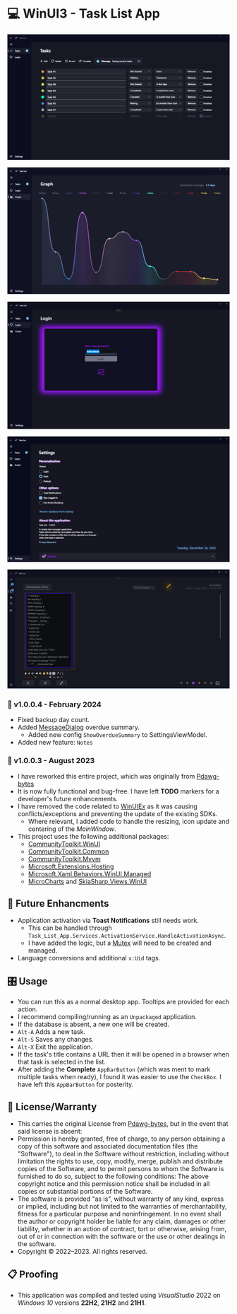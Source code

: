 # 💻 WinUI3 - Task List App

![Example Picture](./ScreenShot.png)

![Example Picture](./ScreenShot2.png)

![Example Picture](./ScreenShot3.png)

![Example Picture](./ScreenShot4.png)

![Example Picture](./ScreenShot5.png)

### 📝 v1.0.0.4 - February 2024

* Fixed backup day count.
* Added [MessageDialog](https://learn.microsoft.com/en-us/uwp/api/windows.ui.popups.messagedialog?view=winrt-22621) overdue summary.
    - Added new config `ShowOverdueSummary` to SettingsViewModel.
* Added new feature: `Notes`

### 📝 v1.0.0.3 - August 2023

* I have reworked this entire project, which was originally from [Pdawg-bytes](https://github.com/Pdawg-bytes/WinUI3-TaskList)
* It is now fully functional and bug-free. I have left **TODO** markers for a developer's future enhancements.
* I have removed the code related to [WinUIEx](https://github.com/dotMorten/WinUIEx) as it was causing conflicts/exceptions and preventing the update of the existing SDKs.
    - Where relevant, I added code to handle the resizing, icon update and centering of the *MainWindow*.
* This project uses the following additional packages:
    - [CommunityToolkit.WinUI](https://github.com/CommunityToolkit/WindowsCommunityToolkit)
    - [CommunityToolkit.Common](https://learn.microsoft.com/en-us/dotnet/api/communitytoolkit.common?view=win-comm-toolkit-dotnet-7.0&viewFallbackFrom=win-comm-toolkit-dotnet-6.1)
    - [CommunityToolkit.Mvvm](https://learn.microsoft.com/en-us/dotnet/communitytoolkit/mvvm/)
    - [Microsoft.Extensions.Hosting](https://www.nuget.org/packages/Microsoft.Extensions.Hosting)
    - [Microsoft.Xaml.Behaviors.WinUI.Managed](https://www.nuget.org/packages/Microsoft.Xaml.Behaviors.WinUI.Managed)
    - [MicroCharts](https://www.nuget.org/packages/microcharts) and [SkiaSharp.Views.WinUI](https://www.nuget.org/packages/SkiaSharp.Views.WinUI)

## 🚀 Future Enhancments
* Application activation via **Toast Notifications** still needs work.
  - This can be handled through `Task_List_App.Services.ActivationService.HandleActivationAsync`.
  - I have added the logic, but a [Mutex](https://learn.microsoft.com/en-us/dotnet/api/system.threading.mutex?view=net-6.0) will need to be created and managed.
* Language conversions and additional `x:Uid` tags.

## 🎛️ Usage
* You can run this as a normal desktop app. Tooltips are provided for each action.
* I recommend compiling/running as an `Unpackaged` application.
* If the database is absent, a new one will be created.
* `Alt-A` Adds a new task.
* `Alt-S` Saves any changes.
* `Alt-X` Exit the application.
* If the task's title contains a URL then it will be opened in a browser when that task is selected in the list.
* After adding the **Complete** `AppBarButton` (which was ment to mark multiple tasks when ready), I found it was easier to use the `CheckBox`. I have left this `AppBarButton` for posterity.

## 🧾 License/Warranty
* This carries the original License from [Pdawg-bytes](https://github.com/Pdawg-bytes/WinUI3-TaskList), but in the event that said license is absent:
* Permission is hereby granted, free of charge, to any person obtaining a copy of this software and associated documentation files (the "Software"), to deal in the Software without restriction, including without limitation the rights to use, copy, modify, merge, publish and distribute copies of the Software, and to permit persons to whom the Software is furnished to do so, subject to the following conditions: The above copyright notice and this permission notice shall be included in all copies or substantial portions of the Software.
* The software is provided "as is", without warranty of any kind, express or implied, including but not limited to the warranties of merchantability, fitness for a particular purpose and noninfringement. In no event shall the author or copyright holder be liable for any claim, damages or other liability, whether in an action of contract, tort or otherwise, arising from, out of or in connection with the software or the use or other dealings in the software.
* Copyright © 2022–2023. All rights reserved.

## 📋 Proofing
* This application was compiled and tested using *VisualStudio* 2022 on *Windows 10* versions **22H2**, **21H2** and **21H1**.
